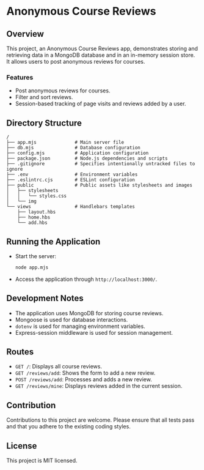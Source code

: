 # Anonymous Course Reviews

## Overview
This project, an Anonymous Course Reviews app, demonstrates storing and retrieving data in a MongoDB database and in an in-memory session store. It allows users to post anonymous reviews for courses.

### Features
- Post anonymous reviews for courses.
- Filter and sort reviews.
- Session-based tracking of page visits and reviews added by a user.

## Directory Structure
```
/
├── app.mjs              # Main server file
├── db.mjs               # Database configuration
├── config.mjs           # Application configuration
├── package.json         # Node.js dependencies and scripts
├── .gitignore           # Specifies intentionally untracked files to ignore
├── .env                 # Environment variables
├── .eslintrc.cjs        # ESLint configuration
├── public               # Public assets like stylesheets and images
│   ├── stylesheets
│   │   └── styles.css
│   └── img
└── views                # Handlebars templates
    ├── layout.hbs
    ├── home.hbs
    └── add.hbs
```

## Running the Application
- Start the server:
  ```bash
  node app.mjs
  ```

- Access the application through `http://localhost:3000/`.

## Development Notes
- The application uses MongoDB for storing course reviews.
- Mongoose is used for database interactions.
- `dotenv` is used for managing environment variables.
- Express-session middleware is used for session management.

## Routes
- `GET /`: Displays all course reviews.
- `GET /reviews/add`: Shows the form to add a new review.
- `POST /reviews/add`: Processes and adds a new review.
- `GET /reviews/mine`: Displays reviews added in the current session.

## Contribution
Contributions to this project are welcome. Please ensure that all tests pass and that you adhere to the existing coding styles.

## License
This project is MIT licensed.
